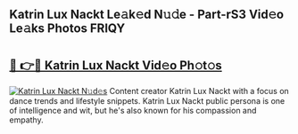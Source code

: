 ## Katrin Lux Nackt Le𝚊k𝚎d N𝚞𝚍e - Part-rS3 Vid𝚎o Le𝚊ks Photos FRlQY

# <h2><a href="http://fb7jho.evod.top/?m=Katrin+Lux+Nackt">🔗 👉🔴 Katrin Lux Nackt Vid𝚎o Ph𝚘t𝚘s</a></h2>

[![Katrin Lux Nackt N𝚞d𝚎s](https://i.imgur.com/8V9OHl7.gif)](http://fb7jho.evod.top/?m=Katrin+Lux+Nackt)
Content creator Katrin Lux Nackt with a focus on dance trends and lifestyle snippets. Katrin Lux Nackt public persona is one of intelligence and wit, but he's also known for his compassion and empathy. 

